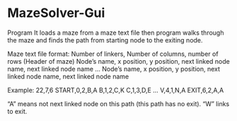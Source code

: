# MazeSolver-Gui

Program It loads a maze from a maze text file then program walks through the maze and finds the path from starting node to the exiting node.

Maze text file format: 
Number of linkers, Number of columns, number of rows (Header of maze) 
Node’s name, x position, y position, next linked node name, next linked node name 
… 
Node’s name, x position, y position, next linked node name, next linked node name

Example:
22,7,6
START,0,2,B,A
B,1,2,C,K
C,1,3,D,E
…
V,4,1,N,A
EXIT,6,2,A,A

“A” means not next linked node on this path (this path has no exit). 
“W” links to exit. 
